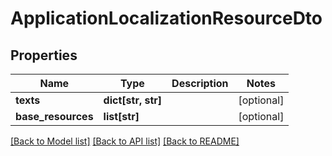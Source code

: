 # ApplicationLocalizationResourceDto


## Properties
Name | Type | Description | Notes
------------ | ------------- | ------------- | -------------
**texts** | **dict[str, str]** |  | [optional] 
**base_resources** | **list[str]** |  | [optional] 

[[Back to Model list]](../README.md#documentation-for-models) [[Back to API list]](../README.md#documentation-for-api-endpoints) [[Back to README]](../README.md)


